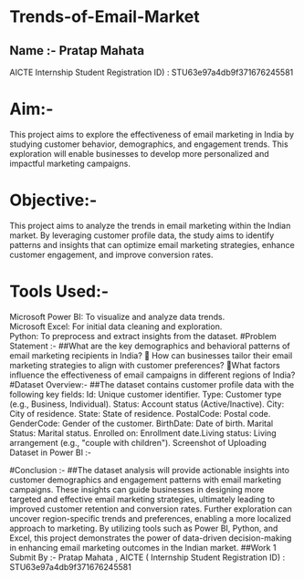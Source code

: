 # Trends-of-Email-Market
## Name :- Pratap Mahata 
AICTE Internship Student Registration ID) : STU63e97a4db9f371676245581
# Aim:- 
This project aims to explore the effectiveness of email marketing in India by studying customer behavior, demographics, and engagement trends. This exploration will enable businesses to develop more personalized and impactful marketing campaigns.
# Objective:-
This project aims to analyze the trends in email marketing within the Indian market. By leveraging customer profile data, the study aims to identify patterns and insights that can optimize email marketing strategies, enhance customer engagement, and improve conversion rates.
# Tools Used:-
Microsoft Power BI: To visualize and analyze data trends.</br>
Microsoft Excel: For initial data cleaning and exploration.</br>
Python: To preprocess and extract insights from the dataset.
#Problem Statement :-
##What are the key demographics and behavioral patterns of email marketing recipients in India?
 How can businesses tailor their email marketing strategies to align with customer preferences?
What factors influence the effectiveness of email campaigns in different regions of India?
#Dataset Overview:-
##The dataset contains customer profile data with the following key fields:
Id: Unique customer identifier.
Type: Customer type (e.g., Business, Individual).
Status: Account status (Active/Inactive).
City: City of residence.
State: State of residence.
PostalCode: Postal code.
GenderCode: Gender of the customer.
BirthDate: Date of birth.
Marital Status: Marital status.
Enrolled on: Enrollment date.Living status: Living arrangement (e.g., "couple with children").
Screenshot of Uploading Dataset in Power BI :- 

#Conclusion :- 
##The dataset analysis will provide actionable insights into customer demographics and engagement patterns with email marketing campaigns. These insights can guide businesses in designing more targeted and effective email marketing strategies, ultimately leading to improved customer retention and conversion rates. Further exploration can uncover region-specific trends and preferences, enabling a more localized approach to marketing.
By utilizing tools such as Power BI, Python, and Excel, this project demonstrates the power of data-driven decision-making in enhancing email marketing outcomes in the Indian market.
##Work 1 Submit By :- Pratap Mahata , AICTE ( Internship Student Registration ID) : STU63e97a4db9f371676245581
